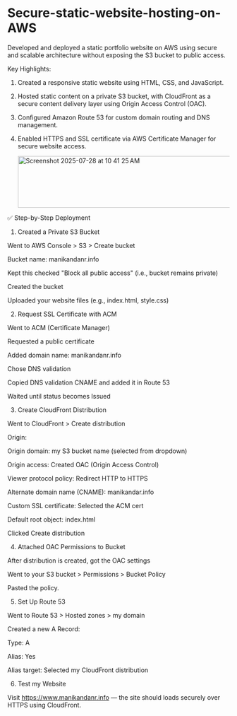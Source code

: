 # Secure-static-website-hosting-on-AWS
Developed and deployed a static portfolio website on AWS using secure and scalable architecture without exposing the S3 bucket to public access.

Key Highlights:

1. Created a responsive static website using HTML, CSS, and JavaScript.
2. Hosted static content on a private S3 bucket, with CloudFront as a secure content delivery layer using Origin Access Control (OAC).
3. Configured Amazon Route 53 for custom domain routing and DNS management.
4. Enabled HTTPS and SSL certificate via AWS Certificate Manager for secure website access.

   <img width="692" height="117" alt="Screenshot 2025-07-28 at 10 41 25 AM" src="https://github.com/user-attachments/assets/ba0c0520-adc3-4d5f-9635-3f26fe3ec89d" />


✅ Step-by-Step Deployment

1. Created a Private S3 Bucket

Went to AWS Console > S3 > Create bucket

Bucket name: manikandanr.info

Kept this checked "Block all public access" (i.e., bucket remains private)

Created the bucket

Uploaded your website files (e.g., index.html, style.css)

2. Request SSL Certificate with ACM

Went to ACM (Certificate Manager)

Requested a public certificate

Added domain name: manikandanr.info

Chose DNS validation

Copied DNS validation CNAME and added it in Route 53

Waited until status becomes Issued

3. Create CloudFront Distribution

Went to CloudFront > Create distribution

Origin:

Origin domain: my S3 bucket name (selected from dropdown)

Origin access: Created OAC (Origin Access Control)

Viewer protocol policy: Redirect HTTP to HTTPS

Alternate domain name (CNAME): manikandar.info

Custom SSL certificate: Selected the ACM cert

Default root object: index.html

Clicked Create distribution

4. Attached OAC Permissions to Bucket

After distribution is created, got the OAC settings

Went to your S3 bucket > Permissions > Bucket Policy

Pasted the policy.

5. Set Up Route 53

Went to Route 53 > Hosted zones > my domain

Created a new A Record:

Type: A

Alias: Yes

Alias target: Selected my CloudFront distribution

6. Test my Website

Visit https://www.manikandanr.info — the site should loads securely over HTTPS using CloudFront.

